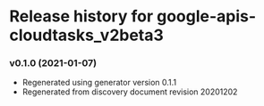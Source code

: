# Release history for google-apis-cloudtasks_v2beta3

### v0.1.0 (2021-01-07)

* Regenerated using generator version 0.1.1
* Regenerated from discovery document revision 20201202

